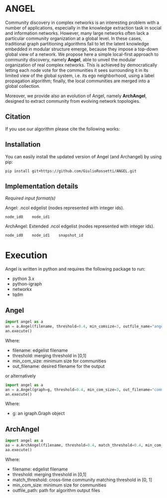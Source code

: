 # ANGEL

Community discovery in complex networks is an interesting problem with a number of applications, especially in the knowledge extraction task in social and information networks. 
However, many large networks often lack a particular community organization at a global level. 
In these cases, traditional graph partitioning algorithms fail to let the latent knowledge embedded in modular structure emerge, because they impose a top-down global view of a network. 
We propose here a simple local-first approach to community discovery, namely **Angel**, able to unveil the modular organization of real complex networks. 
This is achieved by democratically letting each node vote for the communities it sees surrounding it in its limited view of the global system, i.e. its ego neighborhood, using a label propagation algorithm; finally, the local communities are merged into a global collection. 

Moreover, we provide also an evolution of Angel, namely **ArchAngel**, designed to extract community from evolving network topologies.

## Citation
If you use our algorithm please cite the following works:

## Installation
You can easily install the updated version of Angel (and Archangel) by using pip:

```
pip install git+https://github.com/GiulioRossetti/ANGEL.git
```

## Implementation details

*Required input format(s)* 

Angel:
.ncol edgelist (nodes represented with integer ids).

```
node_id0    node_id1
```

ArchAngel:
Extended .ncol edgelist (nodes represented with integer ids).

```
node_id0    node_id1	snapshot_id
```

# Execution
Angel is written in python and requires the following package to run:
- python 3.x
- python-igraph
- networkx
- tqdm

## Angel

```python
import angel as a
an = a.Angel(filename, threshold=0.4, min_comsize=3, outfile_name="angel_communities.txt")
an.execute()
```

Where:
* filename: edgelist filename
* threshold: merging threshold in [0,1]
* min_com_size: minimum size for communities
* out_filename: desired filename for the output 

or alternatively

```python
import angel as a
an = a.Angel(graph=g, threshold=0.4, min_com_size=3, out_filename="communities.txt")
an.execute()
```

Where:
* g: an igraph.Graph object

## ArchAngel

```python
import angel as a
aa = a.ArchAngel(filename, threshold=0.4, match_threshold=0.4, min_com_size=3, outfile_path="./")
aa.execute()
```

Where:
* filename: edgelist filename
* threshold: merging threshold in [0,1]
* match_threshold: cross-time community matching threshold in [0, 1]
* min_com_size: minimum size for communities
* outfile_path: path for algorithm output files 
